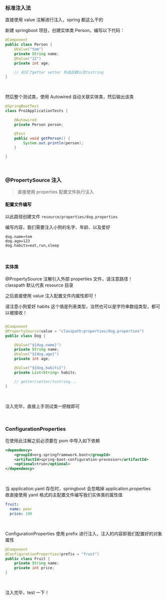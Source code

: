 ### 标准注入法

直接使用 value 注解进行注入，spring 都这么干的

新建 springboot 项目，创建实体类 Person，编写以下代码：

```java
@Component
public class Person {
    @Value("tom")
    private String name;
    @Value("12")
    private int age;

    // 别忘了getter setter 构造函数以及tostring
}
```

<br>

然后整个测试类，使用 Autowired 自动关联实体类，然后输出该类

```java
@SpringBootTest
class Pro2ApplicationTests {

    @Autowired
    private Person person;

    @Test
    public void getPerson() {
        System.out.println(person);
    }

}
```

<br>

### @PropertySource 注入

> 直接使用 properties 配置文件执行注入

#### 配置文件编写

以此路径创建文件 `resource/properties/dog.properties`

编写内容，我们需要注入小狗的名字、年龄、以及爱好

```
dog.name=tom
dog.age=123
dog.habits=eat,run,sleep
```

<br>

#### 实体类

@PropertySource 注解引入外部 properties 文件，请注意路径！  
classpath 默认代表 resource 目录

之后直接使用 value 注入配置文件内属性即可！

请注意小狗爱好 habits 这个值是列表类型，当然也可以是字符串数组类型，都可以被接收！

```java

@Component
@PropertySource(value = "classpath:properties/dog.properties")
public class Dog {

    @Value("${dog.name}")
    private String name;
    @Value("${dog.age}")
    private int age;

    @Value("${dog.habits}")
    private List<String> habits;

    // getter/setter/tostring...
}
```

<br>

注入完毕，直接上手测试类一把梭即可

<br>

### ConfigurationProperties

在使用此注解之前必须要在 pom 中导入如下依赖

```xml
<dependency>
    <groupId>org.springframework.boot</groupId>
    <artifactId>spring-boot-configuration-processor</artifactId>
    <optional>true</optional>
</dependency>
```

<br>

当 application.yaml 存在时，springboot 会忽略掉 application.properties  
故直接使用 yaml 格式的主配置文件编写我们实体类的属性值

```yaml
fruit:
  name: pear
  price: 100
```

<br>

ConfigurationProperties 使用 prefix 进行注入，注入的内容即我们配置好的对象属性

```java
@Component
@ConfigurationProperties(prefix = "fruit")
public class Fruit {
    private String name;
    private int price;
}
```

<br>

注入完毕，test 一下！

<br>

